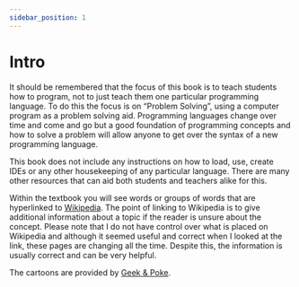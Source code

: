 ```yaml
---
sidebar_position: 1
---
```


# Intro

It should be remembered that the focus of this book is to teach students how to program, not to just teach them one particular programming language. To do this the focus is on “Problem Solving”, using a computer program as a problem solving aid. Programming languages change over time and come and go but a good foundation of programming concepts and how to solve a problem will allow anyone to get over the syntax of a new programming language.

This book does not include any instructions on how to load, use, create IDEs or any other housekeeping of any particular language. There are many other resources that can aid both students and teachers alike for this.

Within the textbook you will see words or groups of words that are hyperlinked to <a href='https://en.wikipedia.org/wiki'> Wikipedia</a>. The point of linking to Wikipedia is to give additional information about a topic if the reader is unsure about the concept. Please note that I do not have control over what is placed on Wikipedia and although it seemed useful and correct when I looked at the link, these pages are changing all the time. Despite this, the information is usually correct and can be very helpful.

The cartoons are provided by <a href='http://geek-and-poke.com'>Geek & Poke</a>.
